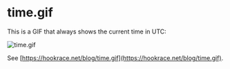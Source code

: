 time.gif
========

This is a GIF that always shows the current time in UTC:

![time.gif](https://hookrace.net/time.gif)

See [https://hookrace.net/blog/time.gif](https://hookrace.net/blog/time.gif).
